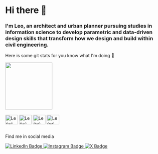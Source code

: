 # Hi there 👋
### I'm Leo, an architect and urban planner pursuing studies in information science to develop parametric and data-driven design skills that transform how we design and build within civil engineering.

Here is some git stats for you know what I'm doing 🤠

<div>
  <img height="150em" src="https://github-readme-stats.vercel.app/api?username=leocaldeirac&show_icons=true&theme=dark">
</div>

<div style= "display: inline_block"><br>
  <img align="center" alt="Leo-c" height="30" width="40" src="https://cdn.jsdelivr.net/gh/devicons/devicon@latest/icons/c/c-original.svg">
  <img align="center" alt="Leo-c" height="30" width="40" src="https://cdn.jsdelivr.net/gh/devicons/devicon@latest/icons/cplusplus/cplusplus-plain.svg">
  <img align="center" alt="Leo-c" height="30" width="40" src="https://cdn.jsdelivr.net/gh/devicons/devicon@latest/icons/python/python-original.svg">
  <img align="center" alt="Leo-c" height="30" width="40" src="https://cdn.jsdelivr.net/gh/devicons/devicon@latest/icons/csharp/csharp-plain.svg">
</div>

##

Find me in social media

<div id="badges">
  <a href="https://linkedin.com/in/leocaldeirac" target="_blank">
  <img src="https://img.shields.io/badge/LinkedIn-blue?style=for-the-badge&logo=linkedin&logoColor=white" alt="LinkedIn Badge" target="_blank">
  </a>
  
  <a href="https://instagram.com/leocaldeirac" target="_blank">
  <img src="https://img.shields.io/badge/Instagram-E4405F?style=for-the-badge&logo=instagram&logoColor=white" alt="Instagram Badge" target="_blank">
  </a>

  <a href="https://x.com/leocaldeirac" target="_blank">
  <img src="https://img.shields.io/badge/X-000000?style=for-the-badge&logo=x&logoColor=white" alt="X Badge" target="_blank">
  </a>
  </a>
  </div>


